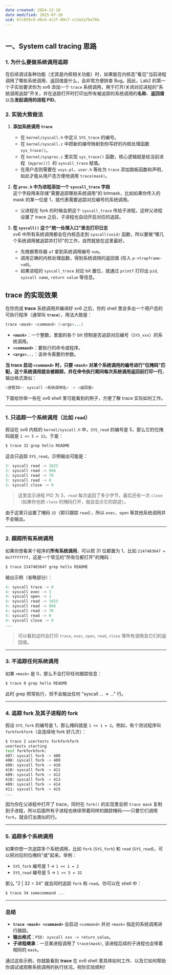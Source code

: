 ```yaml
---
date created: 2024-12-18
date modified: 2025-07-10
uid: b7c859c9-d8c6-4c2f-89c7-cc3a2a7be70a
---
```

```Java
```

## 一、System call tracing 思路

### 1. 为什么要做系统调用追踪

在后续调试各种功能（尤其是内核相关功能）时，如果能在内核态"看见"当前进程调用了哪些系统调用、返回值是什么，会非常方便排查 Bug。因此，Lab2 的第一个子实验要求你为 xv6 添加一个 `trace` 系统调用，用于打开/关闭对应进程的"系统调用追踪"开关，并在追踪打开时打印出所有被追踪的系统调用的**名称**、**返回值**以及**发起调用的进程 PID**。

### 2. 实验大致做法

1. **添加系统调用 `trace`**
    
    - 在 `kernel/syscall.h` 中定义 `SYS_trace` 的编号。
    - 在 `kernel/syscall.c` 中把新的编号映射到你写好的内核处理函数 `sys_trace()`。
    - 在 `kernel/sysproc.c` 里实现 `sys_trace()` 函数，核心逻辑就是给当前进程（`myproc()`）的 `syscall_trace` 赋值。
    - 在用户态则需要在 `usys.pl`、`user.h` 等处为 `trace` 添加跳板函数和声明，如此才能从用户态方便地调用 `trace(mask)`。
2. **在 `proc.h` 中为进程添加一个 `syscall_trace` 字段**  
    这个字段用来存储"需要追踪哪些系统调用"的 bitmask，比如如果你传入的 mask 的某一位是 1，就代表需要追踪对应编号的系统调用。
    
    - 父进程在 fork 的时候会把这个 `syscall_trace` 传给子进程，这样父进程设置了 trace 之后，子进程也自动开启对应的追踪。
3. **在 `syscall()` 这个"统一处理入口"里去打印日志**  
    xv6 中所有系统调用都会在内核态走到 `syscall(void)` 函数，所以要做"哪几个系统调用被追踪并打印"的工作，自然就放在这里最好。
    
    - 先根据寄存器 `a7` 拿到系统调用编号 `num`。
    - 调用正确的内核处理函数，得到系统调用的返回值 (存入 `p->trapframe->a0`)。
    - 如果进程的 `syscall_trace` 对应 bit 置位，就通过 `printf` 打印出 `pid`, `syscall name`, `return value` 等信息。

## trace 的实现效果

在你完成 **trace** 系统调用并编译好 xv6 之后，你的 shell 里会多出一个用户态的可执行程序（通常叫 **`trace`**），用法大致是：

```Java
trace <mask> <command> [<args>...]
```

- **`<mask>`**：一个整数，里面的各个 bit 控制是否追踪对应编号（`SYS_xxx`）的系统调用。
- **`<command>`**：要执行的命令或程序。
- **`<args>...`**：该命令需要的参数。

**当 trace 启动 `<command>` 时，只要 `<mask>` 对某个系统调用的编号进行"位掩码"匹配，这个系统调用就会被跟踪，并在命令执行期间每次系统调用返回前打印一行**。输出格式类似：

```Java
<进程ID>: syscall <系统调用名> -> <返回值>
```

下面给你举一些在 xv6 shell 里可能看到的例子，方便了解 trace 实际如何工作。

---

### 1. 只追踪一个系统调用（比如 `read`）

假设在 xv6 内核的 `kernel/syscall.h` 中，`SYS_read` 的编号是 5，那么它的位掩码就是 `1 << 5 = 32`。于是：

```sh
$ trace 32 grep hello README
```

这会只追踪 `SYS_read`。示例输出可能是：

```Java
3: syscall read -> 1023
3: syscall read -> 966
3: syscall read -> 70
3: syscall read -> 0
3: syscall close -> 0
```

> 这里显示进程 PID 为 3，`read` 每次返回了多少字节，最后还有一次 `close`（如果你也把 `close` 的掩码打开，就会显示它的踪迹）。

由于这里只设置了掩码 `32`（即只跟踪 `read`），所以 `exec`、`open` 等其他系统调用并不会输出。

---

### 2. 跟踪所有系统调用

如果你想看某个程序的**所有系统调用**，可以把 31 位都置为 1，比如 `2147483647 = 0x7fffffff`，这是一个常见的"所有位都打开"的掩码：

```sh
$ trace 2147483647 grep hello README
```

输出示例（省略部分）：

```Java
4: syscall trace -> 0
4: syscall exec -> 3
4: syscall open -> 3
4: syscall read -> 1023
4: syscall read -> 966
4: syscall read -> 70
4: syscall read -> 0
4: syscall close -> 0
...
```

> 可以看到这时会打印 `trace`, `exec`, `open`, `read`, `close` 等所有调用及它们的返回值。

---

### 3. 不追踪任何系统调用

如果 `<mask>` 是 0，那么不会打印任何跟踪信息：

```sh
$ trace 0 grep hello README
```

此时 grep 照常执行，但不会输出任何 "syscall … -> …" 行。

---

### 4. 追踪 fork 及其子进程的 fork

假设 `SYS_fork` 的编号是 1，那么掩码就是 `1 << 1 = 2`。例如，有个测试程序叫 `forkforkfork`（会连续地 fork 好几次）：

```sh
$ trace 2 usertests forkforkfork
usertests starting
test forkforkfork: 
407: syscall fork -> 408
408: syscall fork -> 409
409: syscall fork -> 410
410: syscall fork -> 411
409: syscall fork -> 412
410: syscall fork -> 413
409: syscall fork -> 414
411: syscall fork -> 415
...
```

因为你在父进程中打开了 trace，同时在 `fork()` 的实现里会把 `trace mask` 复制到子进程，所以后面所有子进程也继续带着同样的跟踪掩码——只要它们调用 `fork`，就会打出类似的行。

---

### 5. 追踪多个系统调用

如果你想一次追踪多个系统调用，比如 `fork` (`SYS_fork`) 和 `read` (`SYS_read`)，可以把对应的位掩码"或"起来。举例：

- `SYS_fork` 编号是 1 → `1 << 1 = 2`
- `SYS_read` 编号是 5 → `1 << 5 = 32`

那么 "2 | 32 = 34" 就会同时追踪 `fork` 和 `read`。你可以在 shell 中：

```sh
$ trace 34 somecommand ...
```

---

### 总结

- **`trace <mask> <command>`** 会启动 `<command>` 并对 `<mask>` 指定的系统调用进行跟踪。
- **输出格式**：`PID: syscall xxx -> return_value`。
- **子进程继承**：一旦某进程调用了 `trace(mask)`, 该进程后续的子进程也会带着相同的 `mask`。

通过这些示例，你就能看到 **trace** 在 xv6 shell 里具体如何工作、以及它如何帮助你调试或观察系统调用的执行状况。祝你实验顺利!
